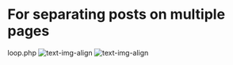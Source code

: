 # For separating posts on multiple pages
loop.php
![text-img-align](img/loop1.png)
![text-img-align](img/loop2.png)
